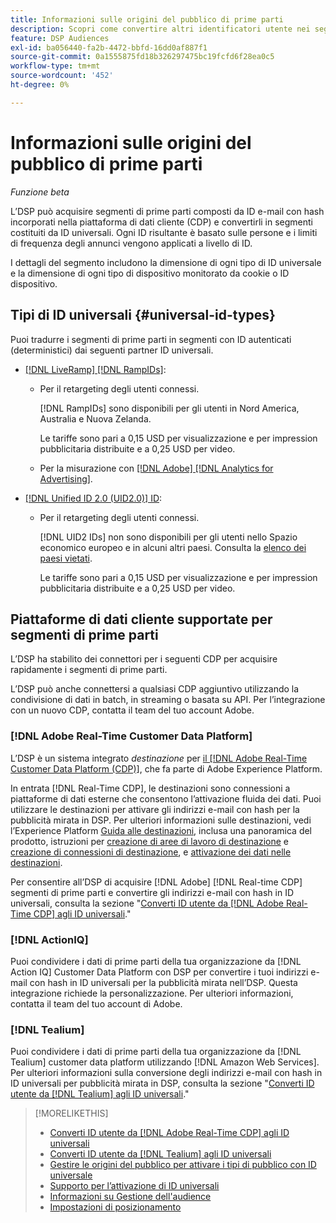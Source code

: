 ```yaml
---
title: Informazioni sulle origini del pubblico di prime parti
description: Scopri come convertire altri identificatori utente nei segmenti di prime parti in ID universali per il targeting senza cookie.
feature: DSP Audiences
exl-id: ba056440-fa2b-4472-bbfd-16dd0af887f1
source-git-commit: 0a1555875fd18b326297475bc19fcfd6f28ea0c5
workflow-type: tm+mt
source-wordcount: '452'
ht-degree: 0%

---
```


# Informazioni sulle origini del pubblico di prime parti

*Funzione beta*

L’DSP può acquisire segmenti di prime parti composti da ID e-mail con hash incorporati nella piattaforma di dati cliente (CDP) e convertirli in segmenti costituiti da ID universali. Ogni ID risultante è basato sulle persone e i limiti di frequenza degli annunci vengono applicati a livello di ID<!-- Move that info. to somewhere else? -->.

I dettagli del segmento includono la dimensione di ogni tipo di ID universale e la dimensione di ogni tipo di dispositivo monitorato da cookie o ID dispositivo.

## Tipi di ID universali {#universal-id-types}

<!--  Replace below with this once ID5 sources are possible 

Using your first-party data, you can create segments with IDs from the following universal ID partners.

* Authenticated (deterministic) IDs using hashed email addresses:

-->

Puoi tradurre i segmenti di prime parti in segmenti con ID autenticati (deterministici) dai seguenti partner ID universali.

* [[!DNL LiveRamp] [!DNL RampIDs]](https://liveramp.com/identity-resolution):

   * Per il retargeting degli utenti connessi.

     [!DNL RampIDs] sono disponibili per gli utenti in Nord America, Australia e Nuova Zelanda.

     Le tariffe sono pari a 0,15 USD per visualizzazione e per impression pubblicitaria distribuite e a 0,25 USD per video.

   * Per la misurazione con [[!DNL Adobe] [!DNL Analytics for Advertising]](/help/integrations/analytics/overview.md).

* [[!DNL Unified ID 2.0 (UID2.0)] ID](https://unifiedid.com):

   * Per il retargeting degli utenti connessi.

     [!DNL UID2 IDs] non sono disponibili per gli utenti nello Spazio economico europeo e in alcuni altri paesi. Consulta la [elenco dei paesi vietati](/help/policies/universal-id-policy.md#prohibited-countries-uid2).

     Le tariffe sono pari a 0,15 USD per visualizzazione e per impression pubblicitaria distribuite e a 0,25 USD per video.

<!-- Not yet

* Probabilistic (unauthenticated) IDs using hashed email addresses:

  * [[!DNL ID5] IDs](https://id5.io): For retargeting unauthenticated site traffic, prospecting using third-party data, and measurement for both using [[!DNL Adobe] [!DNL Analytics for Advertising]](/help/integrations/analytics/overview.md). ID5 IDs are available for no fee.

    ID5 creates an ID by stitching together user signals (hashed email address) with various browser signals (such as IP address and timestamp).

    [!DNL Analytics] measurement requires all [prerequisites for implementing [!DNL Analytics for Advertising]](/help/integrations/analytics/prerequisites.md) and the [AMO ID and EF ID in your tracking URLs](/help/integrations/analytics/ids.md). You also must sign an agreement with [!DNL ID5] and set a parameter within your existing JavaScript tracking tags. <!-- Contact your Adobe Account Team for instructions. -->

<!--
    >[!NOTE]
    >
    >Third-party segments from [!DNL Eyeota] may automatically include ID5 IDs, in addition to users tracked by cookies or device IDs. The segment details include the size for each type. The usual usage fee for each segment, which is stated next to the segment name, applies; no additional fees are charged for the ID5 IDs.
-->

## Piattaforme di dati cliente supportate per segmenti di prime parti

L’DSP ha stabilito dei connettori per i seguenti CDP per acquisire rapidamente i segmenti di prime parti.

L’DSP può anche connettersi a qualsiasi CDP aggiuntivo utilizzando la condivisione di dati in batch, in streaming o basata su API. Per l’integrazione con un nuovo CDP, contatta il team del tuo account Adobe.

### [!DNL Adobe Real-Time Customer Data Platform]

L’DSP è un sistema integrato *destinazione* per [il [!DNL Adobe Real-Time Customer Data Platform (CDP)]](https://experienceleague.adobe.com/docs/experience-platform/rtcdp/overview.html?lang=it), che fa parte di Adobe Experience Platform.

In entrata [!DNL Real-Time CDP], le destinazioni sono connessioni a piattaforme di dati esterne che consentono l’attivazione fluida dei dati. Puoi utilizzare le destinazioni per attivare gli indirizzi e-mail con hash per la pubblicità mirata in DSP. Per ulteriori informazioni sulle destinazioni, vedi l’Experience Platform [Guida alle destinazioni](https://experienceleague.adobe.com/docs/experience-platform/destinations/home.html), inclusa una panoramica del prodotto, istruzioni per [creazione di aree di lavoro di destinazione](https://experienceleague.adobe.com/docs/experience-platform/destinations/ui/destinations-workspace.html) e [creazione di connessioni di destinazione](https://experienceleague.adobe.com/docs/experience-platform/destinations/ui/connect-destination.html), e [attivazione dei dati nelle destinazioni](https://experienceleague.adobe.com/docs/experience-platform/destinations/ui/activate/activate-segment-streaming-destinations.html).

Per consentire all’DSP di acquisire [!DNL Adobe] [!DNL Real-time CDP] segmenti di prime parti e convertire gli indirizzi e-mail con hash in ID universali, consulta la sezione &quot;[Converti ID utente da [!DNL Adobe Real-Time CDP] agli ID universali](/help/dsp/audiences/sources/source-adobe-rtcdp.md).&quot;

### [!DNL ActionIQ]

Puoi condividere i dati di prime parti della tua organizzazione da [!DNL Action IQ] Customer Data Platform con DSP per convertire i tuoi indirizzi e-mail con hash in ID universali per la pubblicità mirata nell’DSP. Questa integrazione richiede la personalizzazione. Per ulteriori informazioni, contatta il team del tuo account di Adobe.

### [!DNL Tealium]

Puoi condividere i dati di prime parti della tua organizzazione da [!DNL Tealium] customer data platform utilizzando [!DNL Amazon Web Services]. Per ulteriori informazioni sulla conversione degli indirizzi e-mail con hash in ID universali per pubblicità mirata in DSP, consulta la sezione &quot;[Converti ID utente da [!DNL Tealium] agli ID universali](/help/dsp/audiences/sources/source-tealium.md).&quot;

>[!MORELIKETHIS]
>
>* [Converti ID utente da [!DNL Adobe Real-Time CDP] agli ID universali](/help/dsp/audiences/sources/source-adobe-rtcdp.md)
>* [Converti ID utente da [!DNL Tealium] agli ID universali](/help/dsp/audiences/sources/source-tealium.md)
>* [Gestire le origini del pubblico per attivare i tipi di pubblico con ID universale](source-manage.md)
>* [Supporto per l’attivazione di ID universali](/help/dsp/audiences/universal-ids.md)
>* [Informazioni su Gestione dell&#39;audience](/help/dsp/audiences/audience-about.md)
>* [Impostazioni di posizionamento](/help/dsp/campaign-management/placements/placement-settings.md)

<!--
>* [Convert User IDs from [!DNL Optimizely] to Universal IDs](/help/dsp/audiences/sources/source-optimizely.md)
-->
